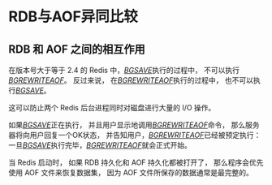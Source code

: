 # RDB与AOF异同比较

## RDB 和 AOF 之间的相互作用

在版本号大于等于 2.4 的 Redis 中，[_BGSAVE_](http://doc.redisfans.com/server/bgsave.html#bgsave)执行的过程中， 不可以执行[_BGREWRITEAOF_](http://doc.redisfans.com/server/bgrewriteaof.html#bgrewriteaof)。 反过来说， 在[_BGREWRITEAOF_](http://doc.redisfans.com/server/bgrewriteaof.html#bgrewriteaof)执行的过程中， 也不可以执行[_BGSAVE_](http://doc.redisfans.com/server/bgsave.html#bgsave)。

这可以防止两个 Redis 后台进程同时对磁盘进行大量的 I/O 操作。

如果[_BGSAVE_](http://doc.redisfans.com/server/bgsave.html#bgsave)正在执行， 并且用户显示地调用[_BGREWRITEAOF_](http://doc.redisfans.com/server/bgrewriteaof.html#bgrewriteaof)命令， 那么服务器将向用户回复一个OK状态， 并告知用户，[_BGREWRITEAOF_](http://doc.redisfans.com/server/bgrewriteaof.html#bgrewriteaof)已经被预定执行： 一旦[_BGSAVE_](http://doc.redisfans.com/server/bgsave.html#bgsave)执行完毕，[_BGREWRITEAOF_](http://doc.redisfans.com/server/bgrewriteaof.html#bgrewriteaof)就会正式开始。

当 Redis 启动时， 如果 RDB 持久化和 AOF 持久化都被打开了， 那么程序会优先使用 AOF 文件来恢复数据集， 因为 AOF 文件所保存的数据通常是最完整的。

